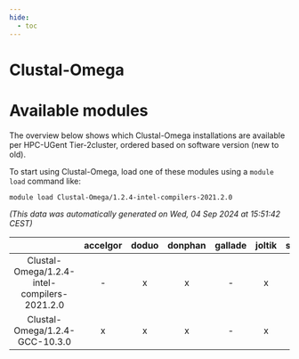 ```yaml
---
hide:
  - toc
---
```


Clustal-Omega
=============

# Available modules


The overview below shows which Clustal-Omega installations are available per HPC-UGent Tier-2cluster, ordered based on software version (new to old).

To start using Clustal-Omega, load one of these modules using a `module load` command like:

```shell
module load Clustal-Omega/1.2.4-intel-compilers-2021.2.0
```

*(This data was automatically generated on Wed, 04 Sep 2024 at 15:51:42 CEST)*  

| |accelgor|doduo|donphan|gallade|joltik|shinx|skitty|
| :---: | :---: | :---: | :---: | :---: | :---: | :---: | :---: |
|Clustal-Omega/1.2.4-intel-compilers-2021.2.0|-|x|x|-|x|-|x|
|Clustal-Omega/1.2.4-GCC-10.3.0|x|x|x|-|x|-|x|
